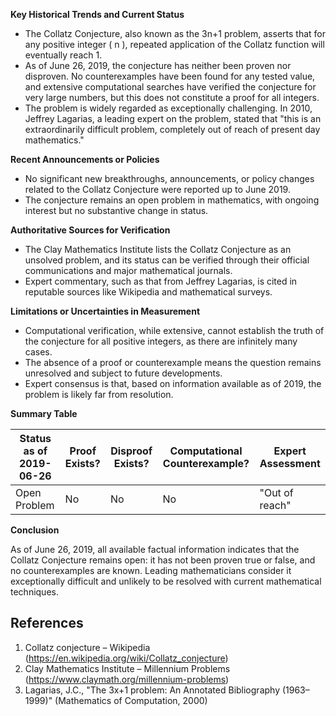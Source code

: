 **Key Historical Trends and Current Status**

- The Collatz Conjecture, also known as the 3n+1 problem, asserts that for any positive integer \( n \), repeated application of the Collatz function will eventually reach 1.
- As of June 26, 2019, the conjecture has neither been proven nor disproven. No counterexamples have been found for any tested value, and extensive computational searches have verified the conjecture for very large numbers, but this does not constitute a proof for all integers.
- The problem is widely regarded as exceptionally challenging. In 2010, Jeffrey Lagarias, a leading expert on the problem, stated that "this is an extraordinarily difficult problem, completely out of reach of present day mathematics."

**Recent Announcements or Policies**

- No significant new breakthroughs, announcements, or policy changes related to the Collatz Conjecture were reported up to June 2019.
- The conjecture remains an open problem in mathematics, with ongoing interest but no substantive change in status.

**Authoritative Sources for Verification**

- The Clay Mathematics Institute lists the Collatz Conjecture as an unsolved problem, and its status can be verified through their official communications and major mathematical journals.
- Expert commentary, such as that from Jeffrey Lagarias, is cited in reputable sources like Wikipedia and mathematical surveys.

**Limitations or Uncertainties in Measurement**

- Computational verification, while extensive, cannot establish the truth of the conjecture for all positive integers, as there are infinitely many cases.
- The absence of a proof or counterexample means the question remains unresolved and subject to future developments.
- Expert consensus is that, based on information available as of 2019, the problem is likely far from resolution.

**Summary Table**

| Status as of 2019-06-26 | Proof Exists? | Disproof Exists? | Computational Counterexample? | Expert Assessment |
|-------------------------|---------------|------------------|------------------------------|------------------|
| Open Problem            | No            | No               | No                           | "Out of reach"   |

**Conclusion**

As of June 26, 2019, all available factual information indicates that the Collatz Conjecture remains open: it has not been proven true or false, and no counterexamples are known. Leading mathematicians consider it exceptionally difficult and unlikely to be resolved with current mathematical techniques.

## References
1. Collatz conjecture – Wikipedia (https://en.wikipedia.org/wiki/Collatz_conjecture)
2. Clay Mathematics Institute – Millennium Problems (https://www.claymath.org/millennium-problems)
3. Lagarias, J.C., "The 3x+1 problem: An Annotated Bibliography (1963–1999)" (Mathematics of Computation, 2000)